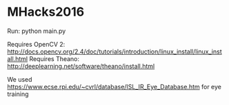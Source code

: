 # MHacks2016

Run:
python main.py

Requires OpenCV 2: http://docs.opencv.org/2.4/doc/tutorials/introduction/linux_install/linux_install.html
Requires Theano: http://deeplearning.net/software/theano/install.html

We used https://www.ecse.rpi.edu/~cvrl/database/ISL_IR_Eye_Database.htm for eye training
